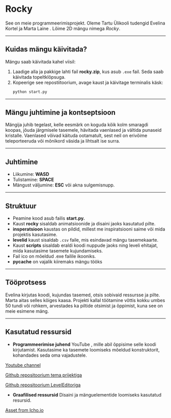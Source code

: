 # Rocky

See on meie programmeerimisprojekt. Oleme Tartu Ülikooli tudengid Evelina Kortel ja Marta Laine . Lõime 2D mängu nimega *Rocky*.

---

## Kuidas mängu käivitada?
Mängu saab käivitada kahel viisil:
1. Laadige alla ja pakkige lahti fail **rocky.zip**, kus asub `.exe` fail. Seda saab käivitada topeltklõpsuga.
2. Kopeerige see repostiitoorium, avage kaust ja käivitage terminalis käsk:
   ```bash
   python start.py

---

## Mängu juhtimine ja kontseptsioon

Mängija juhib tegelast, kelle eesmärk on koguda kõik kolm smaragdi koopas, jõuda järgmisele tasemele, hävitada vaenlased ja vältida punaseid kristalle.
Vaenlased võivad käituda ootamatult, sest neil on erivõime teleporteeruda või mõnikord väsida ja lihtsalt ise surra.

---

## Juhtimine

- Liikumine: **WASD**
- Tulistamine: **SPACE**
- Mängust väljumine: **ESC** või akna sulgemisnupp.

---

## Struktuur

- Peamine kood asub failis **start.py.**
- Kaust **rocky** sisaldab animatsioonide ja disaini jaoks kasutatud pilte.
- **insperatsioon** kaustas on pildid, millest me inspiratsiooni saime või mida projektis kasutasime.
- **levelid** kaust sisaldab `.csv` faile, mis esindavad mängu tasemekaarte.
- Kaust **scripts** sisaldab eraldi koodi nuppude jaoks ning leveli ehitajat, mida kasutasime tasemete kujundamiseks.
- Fail ico on mõeldud .exe failile ikooniks.
- **pycache** on vajalik kiiremaks mängu tööks

---

## Tööprotsess
Evelina kirjutas koodi, kujundas tasemed, otsis sobivaid ressursse ja pilte.
Marta aitas selles kõiges kaasa.
Projekti kallal töötamine võttis kokku umbes 50 tundi või rohkem, arvestades ka piltide otsimist ja õppimist, kuna see on meie esimene mäng.

---

## Kasutatud ressursid
- **Programmeerimise juhend** YouTube , mille abil õppisime selle koodi kirjutamist. Kasutasime ka tasemete loomiseks mõeldud konstruktorit, kohandades seda oma vajadustele.

[Youtube channel](https://www.youtube.com/watch?v=DHgj5jhMJKg&t=1s)

[Github repositoorium tema prijektiga](https://github.com/russs123/Shooter)

[Github repositoorium LevelEditoriga](https://github.com/russs123/LevelEditor)


- **Graafilised ressursid** Disaini ja mänguelementide loomiseks kasutatud resursid.

[Asset from Icho.io](https://szadiart.itch.io/rocky-world-platformer-set)

